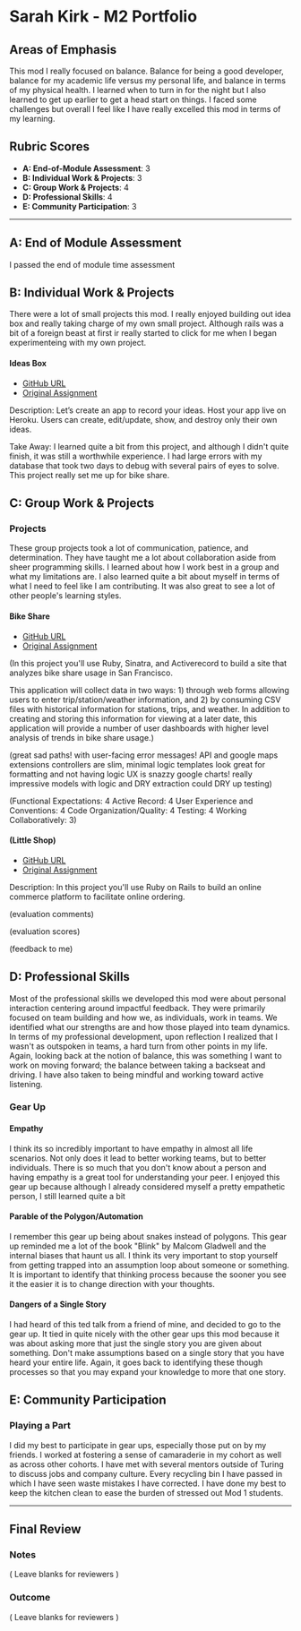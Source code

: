 # Sarah Kirk - M2 Portfolio

## Areas of Emphasis
This mod I really focused on balance. Balance for being a good developer, balance
for my academic life versus my personal life, and balance in terms of my physical
health. I learned when to turn in for the night but I also learned to get up
earlier to get a head start on things. I faced some challenges but overall I feel like I have really excelled this mod in terms of my learning.


## Rubric Scores

* **A: End-of-Module Assessment**: 3
* **B: Individual Work & Projects**: 3
* **C: Group Work & Projects**: 4
* **D: Professional Skills**: 4
* **E: Community Participation**: 3

-----------------------

## A: End of Module Assessment

I passed the end of module time assessment

## B: Individual Work & Projects

There were a lot of small projects this mod. I really enjoyed building out idea
box and really taking charge of my own small project. Although rails was a bit of a foreign beast at first ir really started to click for me when I began experimenteing with my own project.

#### Ideas Box

* [GitHub URL](https://https://github.com/sarahdactyl71/ideas_box)
* [Original Assignment](http://backend.turing.io/module2/projects/mini-project)

Description: Let’s create an app to record your ideas. Host your app live on Heroku. Users can create, edit/update, show, and destroy only their own ideas.

Take Away: I learned quite a bit from this project, and although I didn't quite finish, it was still
a worthwhile experience. I had large errors with my database that took two days to debug with several pairs of eyes to solve. This project really set me up for bike share.

## C: Group Work & Projects

### Projects

These group projects took a lot of communication, patience, and determination. They have taught me a lot about collaboration aside from sheer programming skills. I learned about how I work best in a group and what my limitations are. I also learned quite a bit about myself in terms of what I need to feel like I am contributing. It was also great to see a lot of other people's learning styles.

#### Bike Share

* [GitHub URL](https://github.com/Benjaminpjacobs/bike-share)
* [Original Assignment](https://github.com/turingschool/bike-share)

(In this project you'll use Ruby, Sinatra, and Activerecord to build a site that analyzes bike share usage in San Francisco.

This application will collect data in two ways: 1) through web forms allowing users to enter trip/station/weather information, and 2) by consuming CSV files with historical information for stations, trips, and weather. In addition to creating and storing this information for viewing at a later date, this application will provide a number of user dashboards with higher level analysis of trends in bike share usage.)

(great sad paths! with user-facing error messages!
API and google maps extensions
controllers are slim, minimal logic
templates look great for formatting and not having logic
UX is snazzy
google charts!
really impressive models with logic and DRY extraction
could DRY up testing)

(Functional Expectations: 4
  Active Record: 4
  User Experience and Conventions: 4
  Code Organization/Quality: 4
  Testing: 4
  Working Collaboratively: 3)


#### (Little Shop)

* [GitHub URL](https://github.com/Benjaminpjacobs/little-shop)
* [Original Assignment](https://github.com/turingschool/curriculum/blob/master/source/projects/little_shop.markdown)

Description: In this project you'll use Ruby on Rails to build an online commerce platform to facilitate online ordering.

(evaluation comments)

(evaluation scores)

(feedback to me)



## D: Professional Skills
Most of the professional skills we developed this mod were about personal interaction centering around impactful feedback. They were primarily focused on team building and how we, as individuals, work in teams. We identified what our strengths are and how those played into team dynamics. In terms of my professional development, upon reflection I realized that I wasn't as outspoken in teams, a hard turn from other points in my life. Again, looking back at the notion of balance, this was something I want to work on moving forward; the balance between taking a backseat and driving. I have also taken to being mindful and working toward active listening.

### Gear Up
#### Empathy

I think its so incredibly important to have empathy in almost all life scenarios. Not only does it lead to better working teams, but to better individuals. There is so much that you don't know about a person and having empathy is a great tool for understanding your peer. I enjoyed this gear up because although I already considered myself a pretty empathetic person, I still learned quite a bit

#### Parable of the Polygon/Automation

I remember this gear up being about snakes instead of polygons. This gear up reminded me a lot of the book "Blink" by Malcom Gladwell and the internal biases that haunt us all. I think its very important to stop yourself from getting trapped into an assumption loop about someone or something. It is important to identify that thinking process because the sooner you see it the easier it is to change direction with your thoughts.

#### Dangers of a Single Story

I had heard of this ted talk from a friend of mine, and decided to go to the gear up. It tied in quite nicely with the other gear ups this mod because it was about asking more that just the single story you are given about something. Don't make assumptions based on a single story that you have heard your entire life. Again, it goes back to identifying these though processes so that you may expand your knowledge to more that one story.

## E: Community Participation

### Playing a Part

I did my best to participate in gear ups, especially those put on by my friends. I worked at fostering a sense of camaraderie in my cohort as well as across other cohorts. I have met with several mentors outside of Turing to discuss jobs and company culture. Every recycling bin I have passed in which I have seen waste mistakes I have corrected. I have done my best to keep the kitchen clean to ease the burden of stressed out Mod 1 students.

------------------

## Final Review

### Notes

( Leave blanks for reviewers )

### Outcome

( Leave blanks for reviewers )
